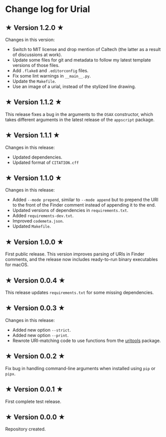 # Change log for Urial

## ★ Version 1.2.0 ★

Changes in this version:

* Switch to MIT license and drop mention of Caltech (the latter as a result of discussions at work).
* Update some files for git and metadata to follow my latest template versions of those files.
* Add `.flake8` and `.editorconfig` files.
* Fix some lint warnings in `__main__.py`.
* Update the `Makefile`.
* Use an image of a urial, instead of the stylized line drawing.


## ★ Version 1.1.2 ★

This release fixes a bug in the arguments to the `OSAX` constructor, which takes different arguments in the latest release of the `appscript` package.


## ★ Version 1.1.1 ★

Changes in this release:

* Updated dependencies.
* Updated format of `CITATION.cff`


## ★ Version 1.1.0 ★

Changes in this release:

* Added `--mode prepend`, similar to `--mode append` but to prepend the URI to the front of the Finder comment instead of appending it to the end.
* Updated versions of dependencies in `requirements.txt`.
* Added `requirements-dev.txt`.
* Improved `codemeta.json`.
* Updated `Makefile`.


## ★ Version 1.0.0 ★

First public release. This version improves parsing of URIs in Finder comments, and the release now includes ready-to-run binary executables for macOS.


## ★ Version 0.0.4 ★

This release updates `requirements.txt` for some missing dependencies.


## ★ Version 0.0.3 ★

Changes in this release:

* Added new option `--strict`.
* Added new option `--print`.
* Rewrote URI-matching code to use functions from the [uritools](https://github.com/tkem/uritools/) package.


## ★ Version 0.0.2 ★

Fix bug in handling command-line arguments when installed using `pip` or `pipx`.


## ★ Version 0.0.1 ★

First complete test release.


## ★ Version 0.0.0 ★

Repository created.
